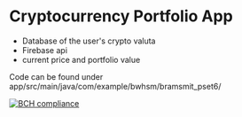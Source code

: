 # Cryptocurrency Portfolio App

 - Database of the user's crypto valuta
 - Firebase api
 - current price and portfolio value
 
 Code can be found under app/src/main/java/com/example/bwhsm/bramsmit_pset6/
 
 [![BCH compliance](https://bettercodehub.com/edge/badge/Bram502/BramSmit-pset6?branch=master)](https://bettercodehub.com/)
